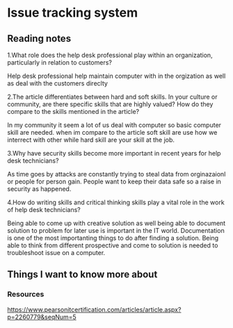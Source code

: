 # Issue tracking system

## Reading notes

1.What role does the help desk professional play within an organization, particularly in relation to customers?

Help desk professional help maintain computer with in the orgization as well as deal with the customers direclty

2.The article differentiates between hard and soft skills. In your culture or community, are there specific skills that are highly valued? How do they compare to the skills mentioned in the article?

In my community it seem a lot of us deal with computer so basic computer skill are needed. when im compare to the article soft skill are use how we interrect with other while hard skill are your skill at the job.

3.Why have security skills become more important in recent years for help desk technicians?

As time goes by attacks are constantly trying to steal data from orginazaionl or people for person gain. People want to keep their data safe so a raise in security as happened.

4.How do writing skills and critical thinking skills play a vital role in the work of help desk technicians?

Being able to come up with creative solution as well being able to document solution to problem for later use is important in the IT world. Documentation is one of the most importanting things to do after finding a solution. Being able to think from different prospective and come to solution is needed to troubleshoot issue on a computer.

## Things I want to know more about

### Resources

https://www.pearsonitcertification.com/articles/article.aspx?p=2260779&seqNum=5






